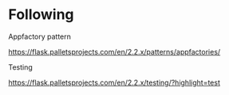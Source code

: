 

# Following 

Appfactory pattern

https://flask.palletsprojects.com/en/2.2.x/patterns/appfactories/

Testing

https://flask.palletsprojects.com/en/2.2.x/testing/?highlight=test